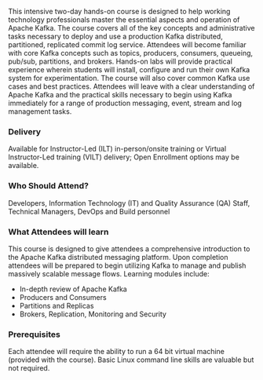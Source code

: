 <!-- Apache Kafka Foundation -->

This intensive two-day hands-on course is designed to help working technology professionals master the essential aspects and operation of Apache Kafka. The course covers all of the key concepts and administrative tasks necessary to deploy and use a production Kafka distributed, partitioned, replicated commit log service. Attendees will become familiar with core Kafka concepts such as topics, producers, consumers, queueing, pub/sub, partitions, and brokers. Hands-on labs will provide practical experience wherein students will install, configure and run their own Kafka system for experimentation. The course will also cover common Kafka use cases and best practices. Attendees will leave with a clear understanding of Apache Kafka and the practical skills necessary to begin using Kafka immediately for a range of production messaging, event, stream and log management tasks.


### Delivery

Available for Instructor-Led (ILT) in-person/onsite training or Virtual Instructor-Led training (VILT) delivery; Open Enrollment options may be available.


### Who Should Attend?

Developers, Information Technology (IT) and Quality Assurance (QA) Staff, Technical Managers, DevOps  and Build personnel


### What Attendees will learn

This course is designed to give attendees a comprehensive introduction to the Apache Kafka distributed messaging
platform. Upon completion attendees will be prepared to begin utilizing Kafka to manage and publish massively scalable
message flows. Learning modules include:

- In-depth review of Apache Kafka
- Producers and Consumers
- Partitions and Replicas
- Brokers, Replication, Monitoring and Security


### Prerequisites

Each attendee will require the ability to run a 64 bit virtual machine (provided with the course). Basic Linux command
line skills are valuable but not required.



